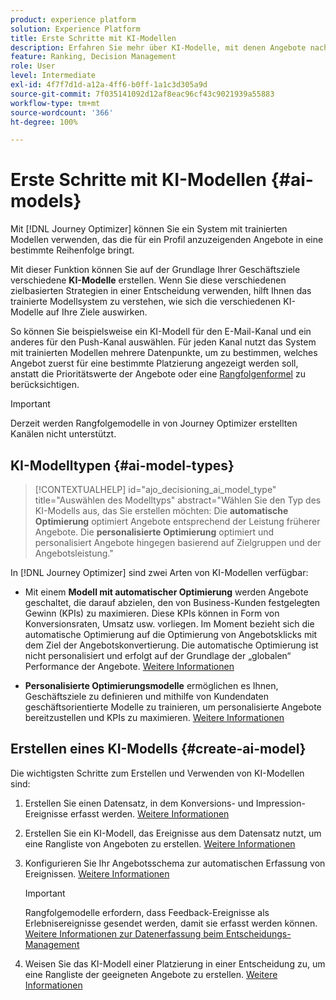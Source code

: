 ```yaml
---
product: experience platform
solution: Experience Platform
title: Erste Schritte mit KI-Modellen
description: Erfahren Sie mehr über KI-Modelle, mit denen Angebote nach Rang geordnet werden können
feature: Ranking, Decision Management
role: User
level: Intermediate
exl-id: 4f7f7d1d-a12a-4ff6-b0ff-1a1c3d305a9d
source-git-commit: 7f035141092d12af8eac96cf43c9021939a55883
workflow-type: tm+mt
source-wordcount: '366'
ht-degree: 100%

---
```


# Erste Schritte mit KI-Modellen {#ai-models}

Mit [!DNL Journey Optimizer] können Sie ein System mit trainierten Modellen verwenden, das die für ein Profil anzuzeigenden Angebote in eine bestimmte Reihenfolge bringt.

Mit dieser Funktion können Sie auf der Grundlage Ihrer Geschäftsziele verschiedene **KI-Modelle** erstellen. Wenn Sie diese verschiedenen zielbasierten Strategien in einer Entscheidung verwenden, hilft Ihnen das trainierte Modellsystem zu verstehen, wie sich die verschiedenen KI-Modelle auf Ihre Ziele auswirken.

So können Sie beispielsweise ein KI-Modell für den E-Mail-Kanal und ein anderes für den Push-Kanal auswählen. Für jeden Kanal nutzt das System mit trainierten Modellen mehrere Datenpunkte, um zu bestimmen, welches Angebot zuerst für eine bestimmte Platzierung angezeigt werden soll, anstatt die Prioritätswerte der Angebote oder eine [Rangfolgenformel](create-ranking-formulas.md) zu berücksichtigen.

>[!IMPORTANT]
>
>Derzeit werden Rangfolgemodelle in von Journey Optimizer erstellten Kanälen nicht unterstützt.

## KI-Modelltypen {#ai-model-types}

>[!CONTEXTUALHELP]
>id="ajo_decisioning_ai_model_type"
>title="Auswählen des Modelltyps"
>abstract="Wählen Sie den Typ des KI-Modells aus, das Sie erstellen möchten: Die **automatische Optimierung** optimiert Angebote entsprechend der Leistung früherer Angebote. Die **personalisierte Optimierung** optimiert und personalisiert Angebote hingegen basierend auf Zielgruppen und der Angebotsleistung."

<!--additional-url="https://experienceleague.adobe.com/en/docs/journey-optimizer/using/decisioning/offer-decisioning/rankings/ai-models/create-ranking-strategies#create-ranking-strategy" text="Create an AI model"-->

In [!DNL Journey Optimizer] sind zwei Arten von KI-Modellen verfügbar:

* Mit einem **Modell mit automatischer Optimierung** werden Angebote geschaltet, die darauf abzielen, den von Business-Kunden festgelegten Gewinn (KPIs) zu maximieren. Diese KPIs können in Form von Konversionsraten, Umsatz usw. vorliegen. Im Moment bezieht sich die automatische Optimierung auf die Optimierung von Angebotsklicks mit dem Ziel der Angebotskonvertierung. Die automatische Optimierung ist nicht personalisiert und erfolgt auf der Grundlage der „globalen“ Performance der Angebote. [Weitere Informationen](auto-optimization-model.md)

* **Personalisierte Optimierungsmodelle** ermöglichen es Ihnen, Geschäftsziele zu definieren und mithilfe von Kundendaten geschäftsorientierte Modelle zu trainieren, um personalisierte Angebote bereitzustellen und KPIs zu maximieren. [Weitere Informationen](personalized-optimization-model.md)

## Erstellen eines KI-Modells {#create-ai-model}

Die wichtigsten Schritte zum Erstellen und Verwenden von KI-Modellen sind:

1. Erstellen Sie einen Datensatz, in dem Konversions- und Impression-Ereignisse erfasst werden. [Weitere Informationen](../data-collection/create-dataset.md)

1. Erstellen Sie ein KI-Modell, das Ereignisse aus dem Datensatz nutzt, um eine Rangliste von Angeboten zu erstellen. [Weitere Informationen](create-ranking-strategies.md)

1. Konfigurieren Sie Ihr Angebotsschema zur automatischen Erfassung von Ereignissen. [Weitere Informationen](../data-collection/schema-requirement.md)

   >[!IMPORTANT]
   >
   >Rangfolgemodelle erfordern, dass Feedback-Ereignisse als Erlebnisereignisse gesendet werden, damit sie erfasst werden können. [Weitere Informationen zur Datenerfassung beim Entscheidungs-Management](../data-collection/data-collection.md)

1. Weisen Sie das KI-Modell einer Platzierung in einer Entscheidung zu, um eine Rangliste der geeigneten Angebote zu erstellen. [Weitere Informationen](../offer-activities/configure-offer-selection.md)

